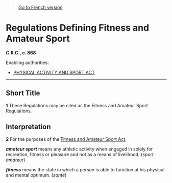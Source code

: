 > [Go to French version](/fr/Règlements/Codification%20des%20règlements%20du%20Canada/801-900/C.R.C.,%20ch.%20868.md)

# Regulations Defining Fitness and Amateur Sport

**C.R.C., c. 868**

Enabling authorities: 
- [PHYSICAL ACTIVITY AND SPORT ACT](/en/Acts/Statutes%20of%20Canada/2003/c.%202.md)

----------



## Short Title


**1** These Regulations may be cited as the Fitness and Amateur Sport Regulations.




## Interpretation


**2** For the purposes of the [Fitness and Amateur Sport Act](/en/Acts/Revised%20Statutes%20of%20Canada/F/F-25.md),

***amateur sport*** means any athletic activity when engaged in solely for recreation, fitness or pleasure and not as a means of livelihood; (*sport amateur*)

***fitness*** means the state in which a person is able to function at his physical and mental optimum. (*santé*)


